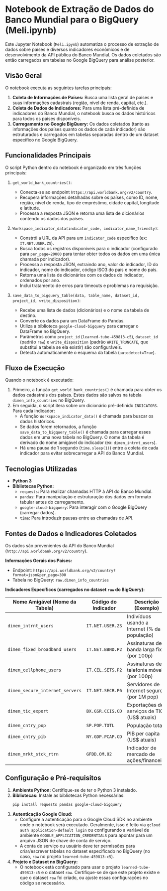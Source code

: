 # Notebook de Extração de Dados do Banco Mundial para o BigQuery (Meli.ipynb)

Este Jupyter Notebook (`Meli.ipynb`) automatiza o processo de extração de dados sobre países e diversos indicadores econômicos e de desenvolvimento da API pública do Banco Mundial. Os dados coletados são então carregados em tabelas no Google BigQuery para análise posterior.

## Visão Geral

O notebook executa as seguintes tarefas principais:

1.  **Coleta de Informações de Países:** Busca uma lista geral de países e suas informações cadastrais (região, nível de renda, capital, etc.).
2.  **Coleta de Dados de Indicadores:** Para uma lista pré-definida de indicadores do Banco Mundial, o notebook busca os dados históricos para todos os países disponíveis.
3.  **Carregamento no Google BigQuery:** Os dados coletados (tanto as informações dos países quanto os dados de cada indicador) são estruturados e carregados em tabelas separadas dentro de um dataset específico no Google BigQuery.

## Funcionalidades Principais

O script Python dentro do notebook é organizado em três funções principais:

1.  `get_world_bank_countries()`:
    * Conecta-se ao endpoint `https://api.worldbank.org/v2/country`.
    * Recupera informações detalhadas sobre os países, como ID, nome, região, nível de renda, tipo de empréstimo, cidade capital, longitude e latitude.
    * Processa a resposta JSON e retorna uma lista de dicionários contendo os dados dos países.

2.  `Workspace_indicator_data(indicator_code, indicator_name_friendly)`:
    * Constrói a URL da API para um `indicator_code` específico (ex: `IT.NET.USER.ZS`).
    * Busca todos os registros disponíveis para o indicador (configurado para `per_page=20000` para tentar obter todos os dados em uma única chamada por indicador).
    * Processa a resposta JSON, extraindo ano, valor do indicador, ID do indicador, nome do indicador, código ISO3 do país e nome do país.
    * Retorna uma lista de dicionários com os dados do indicador, ordenados por ano.
    * Inclui tratamento de erros para timeouts e problemas na requisição.

3.  `save_data_to_bigquery_table(data, table_name, dataset_id, project_id, write_disposition)`:
    * Recebe uma lista de dados (dicionários) e o nome da tabela de destino.
    * Converte os dados para um DataFrame do Pandas.
    * Utiliza a biblioteca `google-cloud-bigquery` para carregar o DataFrame no BigQuery.
    * Parâmetros como `project_id` (`learned-tube-459813-c5`), `dataset_id` (padrão `raw`) e `write_disposition` (padrão `WRITE_TRUNCATE`, que substitui a tabela se ela existir) são configuráveis.
    * Detecta automaticamente o esquema da tabela (`autodetect=True`).

## Fluxo de Execução

Quando o notebook é executado:

1.  Primeiro, a função `get_world_bank_countries()` é chamada para obter os dados cadastrais dos países. Estes dados são salvos na tabela `dimen_info_countries` no BigQuery.
2.  Em seguida, o script itera sobre um dicionário pré-definido `INDICATORS`. Para cada indicador:
    * A função `Workspace_indicator_data()` é chamada para buscar os dados históricos.
    * Se dados forem retornados, a função `save_data_to_bigquery_table()` é chamada para carregar esses dados em uma nova tabela no BigQuery. O nome da tabela é derivado do nome amigável do indicador (ex: `dimen_intrnt_users`).
    * Há uma pausa de 1 segundo (`time.sleep(1)`) entre a coleta de cada indicador para evitar sobrecarregar a API do Banco Mundial.

## Tecnologias Utilizadas

* **Python 3**
* **Bibliotecas Python:**
    * `requests`: Para realizar chamadas HTTP à API do Banco Mundial.
    * `pandas`: Para manipulação e estruturação dos dados em formato tabular antes do carregamento.
    * `google-cloud-bigquery`: Para interagir com o Google BigQuery (carregar dados).
    * `time`: Para introduzir pausas entre as chamadas de API.

## Fontes de Dados e Indicadores Coletados

Os dados são provenientes da API do Banco Mundial (`http://api.worldbank.org/v2/country`).

**Informações Gerais dos Países:**
* Endpoint: `https://api.worldbank.org/v2/country?format=json&per_page=300`
* Tabela no BigQuery: `raw.dimen_info_countries`

**Indicadores Específicos (carregados no dataset `raw` do BigQuery):**

| Nome Amigável (Nome da Tabela) | Código do Indicador | Descrição (Exemplo)                        |
| ------------------------------ | ------------------- | ------------------------------------------ |
| `dimen_intrnt_users`           | `IT.NET.USER.ZS`    | Indivíduos usando a Internet (% da população) |
| `dimen_fixed_broadband_users`  | `IT.NET.BBND.P2`    | Assinaturas de banda larga fixa (por 100p) |
| `dimen_cellphone_users`        | `IT.CEL.SETS.P2`    | Assinaturas de telefonia móvel (por 100p)   |
| `dimen_secure_internet_servers`| `IT.NET.SECR.P6`    | Servidores de Internet seguros (por 1M pop) |
| `dimen_tic_export`             | `BX.GSR.CCIS.CD`    | Exportações de serviços de TIC (US$ atuais) |
| `dimen_cntry_pop`              | `SP.POP.TOTL`       | População total                            |
| `dimen_cntry_pib`              | `NY.GDP.PCAP.CD`    | PIB per capita (US$ atuais)                |
| `dimen_mrkt_stck_rtrn`         | `GFDD.OM.02`        | Indicador de mercado de ações/financeiro    |


## Configuração e Pré-requisitos

1.  **Ambiente Python:** Certifique-se de ter o Python 3 instalado.
2.  **Bibliotecas:** Instale as bibliotecas Python necessárias:
    ```bash
    pip install requests pandas google-cloud-bigquery
    ```
3.  **Autenticação Google Cloud:**
    * Configure a autenticação para o Google Cloud SDK no ambiente onde o notebook será executado. Geralmente, isso é feito via `gcloud auth application-default login` ou configurando a variável de ambiente `GOOGLE_APPLICATION_CREDENTIALS` para apontar para um arquivo JSON de chave de conta de serviço.
    * A conta de serviço ou usuário deve ter permissões para criar/escrever tabelas no dataset especificado no BigQuery (no caso, `raw` no projeto `learned-tube-459813-c5`).
4.  **Projeto e Dataset no BigQuery:**
    * O notebook está configurado para usar o projeto `learned-tube-459813-c5` e o dataset `raw`. Certifique-se de que este projeto existe e que o dataset `raw` foi criado, ou ajuste essas configurações no código se necessário.

